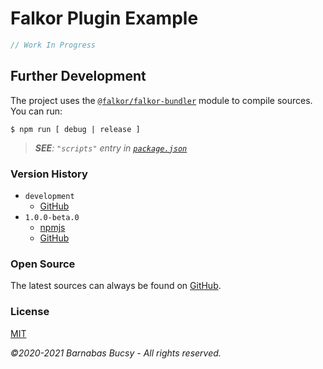 # **Falkor Plugin Example**

```javascript
// Work In Progress
```

## **Further Development**

The project uses the [`@falkor/falkor-bundler`](https://www.npmjs.com/package/@falkor/falkor-bundler "Visit") module to compile sources. You can run:

```
$ npm run [ debug | release ]
```

> _**SEE**: `"scripts"` entry in [`package.json`](https://github.com/theonethread/falkor-plugin-example/blob/master/package.json "Open")_

### **Version History**

* `development`
    * [GitHub](https://github.com/theonethread/falkor-plugin-example "Visit")
* `1.0.0-beta.0`
    * [npmjs](https://www.npmjs.com/package/@falkor/falkor-plugin-example/v/1.0.0-beta.0 "Visit")
    * [GitHub](https://github.com/theonethread/falkor-plugin-example/releases/tag/v1.0.0-beta.0 "Visit")

### **Open Source**

The latest sources can always be found on [GitHub](https://github.com/theonethread/falkor-plugin-example "Visit").

### **License**

[MIT](https://github.com/theonethread/falkor-plugin-example/blob/master/license.txt "Open")

_©2020-2021 Barnabas Bucsy - All rights reserved._
